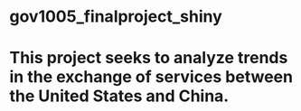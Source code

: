 # gov1005_finalproject_shiny
# This project seeks to analyze trends in the exchange of services between the United States and China.
